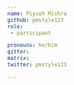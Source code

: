 ```yaml
---
name: Piyush Mishra
github: pmstyle123
role:
 - participant

pronouns: he/him
gitter:
matrix:
twitter: pmstyle123

---
```

